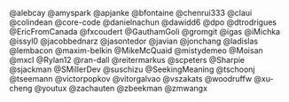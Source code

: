 @alebcay
@amyspark
@apjanke
@bfontaine
@chenrui333
@claui
@colindean
@core-code
@danielnachun
@dawidd6
@dpo
@dtrodrigues
@EricFromCanada
@fxcoudert
@GauthamGoli
@gromgit
@igas
@iMichka
@issyl0
@jacobbednarz
@jasontedor
@javian
@jonchang
@ladislas
@lembacon
@maxim-belkin
@MikeMcQuaid
@mistydemeo
@Moisan
@mxcl
@Rylan12
@ran-dall
@reitermarkus
@scpeters
@Sharpie
@sjackman
@SMillerDev
@suschizu
@SeekingMeaning
@tschoonj
@tseemann
@victorpopkov
@vitorgalvao
@vszakats
@woodruffw
@xu-cheng
@youtux
@zachauten
@zbeekman
@zmwangx
